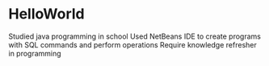 # HelloWorld

Studied java programming in school 
Used NetBeans IDE to create programs with SQL commands and perform operations
Require knowledge refresher in programming
